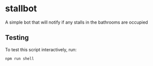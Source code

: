 # stallbot

A simple bot that will notify if any stalls in the bathrooms are occupied

## Testing

To test this script interactively, run:

```
npm run shell
```
